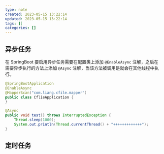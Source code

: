 ```yaml
---
type: note
created: 2023-05-15 13:22:14
updated: 2023-05-15 13:22:14
tags: []
categories: []
---
```


## 异步任务

在 SpringBoot 要启用异步任务需要在配置类上添加 `@EnableAsync` 注解，之后在需要异步执行的方法上添加 `@Async` 注解，当该方法被调用是就会在其他线程中执行。

```java
@SpringBootApplication
@EnableAsync
@MapperScan("com.liang.cfile.mapper")
public class CflieApplication {
}
```

```java
@Async
public void test() throws InterruptedException {
	Thread.sleep(1000);
	System.out.println(Thread.currentThread() + "+++++++++++++");
}
```


## 定时任务

